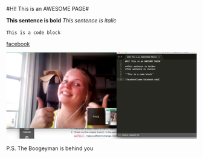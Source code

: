 #HI! This is an AWESOME PAGE#

**This sentence is bold**
*This sentence is italic*

``This is a code block``

[facebook](www.facebook.com)

![FridaSS](https://github.com/FridaSjoholm/phase-0-gps-1/blob/master/FridaSS.png)


P.S. The Boogeyman is behind you